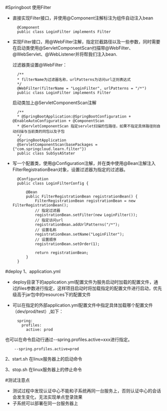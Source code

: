 #Springboot 使用Filter
* 直接实现Filter接口，并使用@Component注解标注为组件自动注入bean

        @Component
        public class LoginFilter implements Filter 
    
* 实现Filter接口，用@WebFilter注解，指定拦截路径以及一些参数，同时需要在启动类使用@ServletComponentScan扫描带@WebFilter、@WebServlet、@WebListener并将帮我们注入bean.

    过滤器类设置@WebFilter：
    
        /**
        * filterName为过滤器名称，urlPatterns为访问url正则表达式
        */
        @WebFilter(filterName = "LoginFilter", urlPatterns = "/*")
        public class LoginFilter implements Filter
        
    启动类加上@ServletComponentScan注解
    
        /**
        * @SpringBootApplication:@SpringBootConfiguration + @EnableAutoConfiguration + @ComponentScan
        * @ServletComponentScan 指定servlet扫描的包路径，如果不指定具体路径则自动扫描与当前类的同包以及子包
        */
        @SpringBootApplication
        @ServletComponentScan(basePackages = {"com.springcloud.learn.filter"})
        public class SubSysAStater


* 写一个配置类，使用@Configuration注解，并在类中使用@Bean注解注入FilterRegistrationBean对象，设置过滤器为指定的过滤器。

        @Configuration
        public class LoginFilterConfig {
        
            @Bean
            public FilterRegistrationBean registrationBean() {
                FilterRegistrationBean registrationBean = new FilterRegistrationBean();
                // 指定过滤器
                registrationBean.setFilter(new LoginFilter());
                // 指定访问url
                registrationBean.addUrlPatterns("/*");
                // 设置名称
                registrationBean.setName("LoginFilter");
                // 设置顺序
                registrationBean.setOrder(1);
                
                return registrationBean;
            }
        }
      
#deploy
1、application.yml

* deploy目录下的application.yml配置文件为服务启动时加载的配置文件，通过jfiles参数进行指定，这样项目启动时将加载指定的配置文件进行启动，优先级高于jar包中的resources下的配置文件
* 可以在指定的外部application.yml配置文件中指定具体加载哪个配置文件（dev/prod/test）,如下：
    
        spring:
          profiles:
            active: prod
            
也可以在命令启动行通过--spring.profiles.active=xxx进行指定。

        --spring.profiles.active=prod
2、start.sh 在linux服务器上的启动命令

3、stop.sh 在linux服务器上的停止命令
  
#测试注意点
* 测试过程中发现认证中心不能和子系统再同一台服务上，否则认证中心的会话会发生变化，无法实现单点登录效果
* 子系统可以部署在同一台服务器上